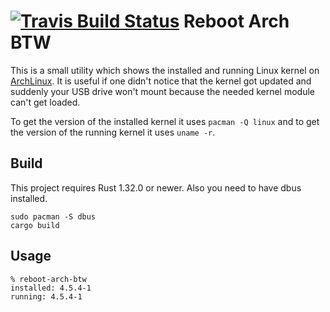 [![Travis Build Status](https://travis-ci.org/rnestler/reboot-arch-btw.svg?branch=master)](https://travis-ci.org/rnestler/reboot-arch-btw)
Reboot Arch BTW
===============

This is a small utility which shows the installed and running Linux kernel on
[ArchLinux](https://www.archlinux.org). It is useful if one didn't notice that
the kernel got updated and suddenly your USB drive won't mount because the
needed kernel module can't get loaded.

To get the version of the installed kernel it uses `pacman -Q linux` and to get
the version of the running kernel it uses `uname -r`.

Build
-----

This project requires Rust 1.32.0 or newer. Also you need to have dbus
installed.

```Shell
sudo pacman -S dbus
cargo build
```

Usage
-----

```Shell
% reboot-arch-btw
installed: 4.5.4-1
running: 4.5.4-1
```
